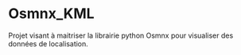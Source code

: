 # Osmnx_KML
Projet visant à maitriser la librairie python Osmnx pour visualiser des données de localisation.
